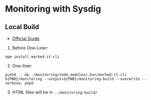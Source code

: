 # Monitoring with Sysdig

## Local Build

- [Official Guide](https://test.cloud.ibm.com/docs/developing/writing/markdown?topic=writing-setting-up-your-markdown-environment)
1. Before One-Liner:

  ```
  npm install marked-it-cli
  ```

2. One-liner:

  ```
  pushd .. && ./monitoring/node_modules/.bin/marked-it-cli ${PWD}/monitoring --output=${PWD}/monitoring-build --overwrite --verbose; popd
  ```

3. HTML files will be in `../monitoring-build/`
